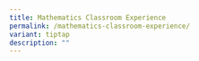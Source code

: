 ```yaml
---
title: Mathematics Classroom Experience
permalink: /mathematics-classroom-experience/
variant: tiptap
description: ""
---
```

